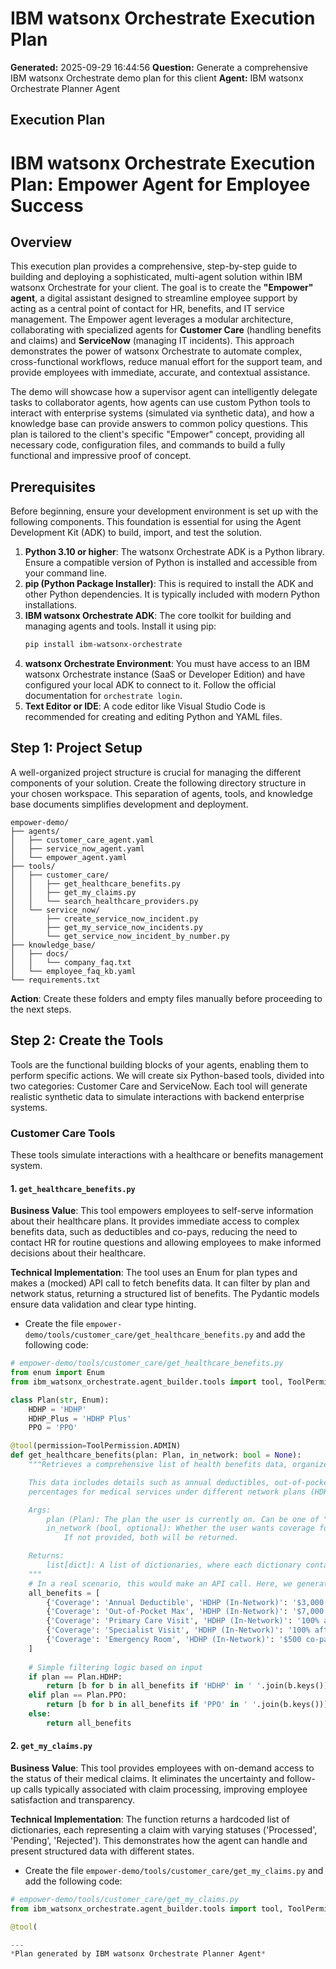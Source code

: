 # IBM watsonx Orchestrate Execution Plan

**Generated:** 2025-09-29 16:44:56
**Question:** Generate a comprehensive IBM watsonx Orchestrate demo plan for this client
**Agent:** IBM watsonx Orchestrate Planner Agent

## Execution Plan

# IBM watsonx Orchestrate Execution Plan: Empower Agent for Employee Success

## Overview

This execution plan provides a comprehensive, step-by-step guide to building and deploying a sophisticated, multi-agent solution within IBM watsonx Orchestrate for your client. The goal is to create the **"Empower" agent**, a digital assistant designed to streamline employee support by acting as a central point of contact for HR, benefits, and IT service management. The Empower agent leverages a modular architecture, collaborating with specialized agents for **Customer Care** (handling benefits and claims) and **ServiceNow** (managing IT incidents). This approach demonstrates the power of watsonx Orchestrate to automate complex, cross-functional workflows, reduce manual effort for the support team, and provide employees with immediate, accurate, and contextual assistance.

The demo will showcase how a supervisor agent can intelligently delegate tasks to collaborator agents, how agents can use custom Python tools to interact with enterprise systems (simulated via synthetic data), and how a knowledge base can provide answers to common policy questions. This plan is tailored to the client's specific "Empower" concept, providing all necessary code, configuration files, and commands to build a fully functional and impressive proof of concept.

## Prerequisites

Before beginning, ensure your development environment is set up with the following components. This foundation is essential for using the Agent Development Kit (ADK) to build, import, and test the solution.

1.  **Python 3.10 or higher**: The watsonx Orchestrate ADK is a Python library. Ensure a compatible version of Python is installed and accessible from your command line.
2.  **pip (Python Package Installer)**: This is required to install the ADK and other Python dependencies. It is typically included with modern Python installations.
3.  **IBM watsonx Orchestrate ADK**: The core toolkit for building and managing agents and tools. Install it using pip:
    ```bash
    pip install ibm-watsonx-orchestrate
    ```
4.  **watsonx Orchestrate Environment**: You must have access to an IBM watsonx Orchestrate instance (SaaS or Developer Edition) and have configured your local ADK to connect to it. Follow the official documentation for `orchestrate login`.
5.  **Text Editor or IDE**: A code editor like Visual Studio Code is recommended for creating and editing Python and YAML files.

## Step 1: Project Setup

A well-organized project structure is crucial for managing the different components of your solution. Create the following directory structure in your chosen workspace. This separation of agents, tools, and knowledge base documents simplifies development and deployment.

```text
empower-demo/
├── agents/
│   ├── customer_care_agent.yaml
│   ├── service_now_agent.yaml
│   └── empower_agent.yaml
├── tools/
│   ├── customer_care/
│   │   ├── get_healthcare_benefits.py
│   │   ├── get_my_claims.py
│   │   └── search_healthcare_providers.py
│   └── service_now/
│       ├── create_service_now_incident.py
│       ├── get_my_service_now_incidents.py
│       └── get_service_now_incident_by_number.py
├── knowledge_base/
│   ├── docs/
│   │   └── company_faq.txt
│   └── employee_faq_kb.yaml
└── requirements.txt
```

**Action**: Create these folders and empty files manually before proceeding to the next steps.

## Step 2: Create the Tools

Tools are the functional building blocks of your agents, enabling them to perform specific actions. We will create six Python-based tools, divided into two categories: Customer Care and ServiceNow. Each tool will generate realistic synthetic data to simulate interactions with backend enterprise systems.

### Customer Care Tools

These tools simulate interactions with a healthcare or benefits management system.

#### 1. `get_healthcare_benefits.py`

**Business Value**: This tool empowers employees to self-serve information about their healthcare plans. It provides immediate access to complex benefits data, such as deductibles and co-pays, reducing the need to contact HR for routine questions and allowing employees to make informed decisions about their healthcare.

**Technical Implementation**: The tool uses an Enum for plan types and makes a (mocked) API call to fetch benefits data. It can filter by plan and network status, returning a structured list of benefits. The Pydantic models ensure data validation and clear type hinting.

*   Create the file `empower-demo/tools/customer_care/get_healthcare_benefits.py` and add the following code:

```python
# empower-demo/tools/customer_care/get_healthcare_benefits.py
from enum import Enum
from ibm_watsonx_orchestrate.agent_builder.tools import tool, ToolPermission

class Plan(str, Enum):
    HDHP = 'HDHP'
    HDHP_Plus = 'HDHP Plus'
    PPO = 'PPO'

@tool(permission=ToolPermission.ADMIN)
def get_healthcare_benefits(plan: Plan, in_network: bool = None):
    """Retrieves a comprehensive list of health benefits data, organized by coverage type and plan variant.

    This data includes details such as annual deductibles, out-of-pocket maximums, and various co-pays or
    percentages for medical services under different network plans (HDHP, HDHP Plus, and PPO).

    Args:
        plan (Plan): The plan the user is currently on. Can be one of "HDHP", "HDHP Plus", or "PPO".
        in_network (bool, optional): Whether the user wants coverage for in-network or out-of-network.
            If not provided, both will be returned.

    Returns:
        list[dict]: A list of dictionaries, where each dictionary contains details on coverage.
    """
    # In a real scenario, this would make an API call. Here, we generate synthetic data.
    all_benefits = [
        {'Coverage': 'Annual Deductible', 'HDHP (In-Network)': '$3,000', 'HDHP (Out-of-Network)': '$6,000', 'PPO (In-Network)': '$1,000'},
        {'Coverage': 'Out-of-Pocket Max', 'HDHP (In-Network)': '$7,000', 'HDHP (Out-of-Network)': '$14,000', 'PPO (In-Network)': '$5,000'},
        {'Coverage': 'Primary Care Visit', 'HDHP (In-Network)': '100% after deductible', 'HDHP (Out-of-Network)': '80% after deductible', 'PPO (In-Network)': '$30 co-pay'},
        {'Coverage': 'Specialist Visit', 'HDHP (In-Network)': '100% after deductible', 'HDHP (Out-of-Network)': '80% after deductible', 'PPO (In-Network)': '$50 co-pay'},
        {'Coverage': 'Emergency Room', 'HDHP (In-Network)': '$500 co-pay then 100%', 'HDHP (Out-of-Network)': '$500 co-pay then 80%', 'PPO (In-Network)': '$250 co-pay'}
    ]
    
    # Simple filtering logic based on input
    if plan == Plan.HDHP:
        return [b for b in all_benefits if 'HDHP' in ' '.join(b.keys())]
    elif plan == Plan.PPO:
        return [b for b in all_benefits if 'PPO' in ' '.join(b.keys())]
    else:
        return all_benefits
```

#### 2. `get_my_claims.py`

**Business Value**: This tool provides employees with on-demand access to the status of their medical claims. It eliminates the uncertainty and follow-up calls typically associated with claim processing, improving employee satisfaction and transparency.

**Technical Implementation**: The function returns a hardcoded list of dictionaries, each representing a claim with varying statuses ('Processed', 'Pending', 'Rejected'). This demonstrates how the agent can handle and present structured data with different states.

*   Create the file `empower-demo/tools/customer_care/get_my_claims.py` and add the following code:

```python
# empower-demo/tools/customer_care/get_my_claims.py
from ibm_watsonx_orchestrate.agent_builder.tools import tool, ToolPermission

@tool(

---
*Plan generated by IBM watsonx Orchestrate Planner Agent*
